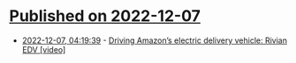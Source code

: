 # [Published on 2022-12-07](index.md)

* [2022-12-07, 04:19:39](https://news.ycombinator.com/item?id=33890585) - [Driving Amazon’s electric delivery vehicle: Rivian EDV [video]](https://www.youtube.com/watch?v=3TFz1xqp3us)
